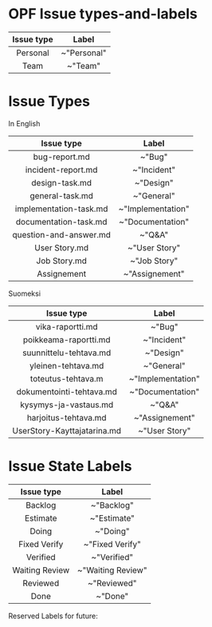 # OPF Issue types-and-labels



| Issue type | Label |
|:-:|:-:|
| Personal | ~"Personal" |    
| Team | ~"Team" |    





# Issue Types

	
In English
		
| Issue type | Label |
|:-:|:-:|
| bug-report.md | ~"Bug" |         
| incident-report.md | ~"Incident" |     
| design-task.md | ~"Design" |
| general-task.md |  ~"General"   |        
| implementation-task.md | ~"Implementation" |
| documentation-task.md | ~"Documentation" |
| question-and-answer.md | ~"Q&A" | 
| User Story.md | ~"User Story" |
| Job Story.md  | ~"Job Story" |
| Assignement | ~"Assignement" |


Suomeksi

| Issue type | Label |
|:-:|:-:|
| vika-raportti.md | ~"Bug"  |
| poikkeama-raportti.md | ~"Incident" |
| suunnittelu-tehtava.md | ~"Design" |
| yleinen-tehtava.md | ~"General" |
| toteutus-tehtava.m | ~"Implementation" |
| dokumentointi-tehtava.md | ~"Documentation" |
| kysymys-ja-vastaus.md | ~"Q&A" | 
| harjoitus-tehtava.md  | ~"Assignement" |
| UserStory-Kayttajatarina.md | ~"User Story"  |

# Issue State Labels

| Issue type | Label |
|:-:|:-:|
| Backlog | ~"Backlog" |
| Estimate | ~"Estimate" |
| Doing | ~"Doing" | 
| Fixed Verify | ~"Fixed Verify" | 
| Verified | ~"Verified" |
| Waiting Review | ~"Waiting Review" |
| Reviewed | ~"Reviewed" |
| Done | ~"Done" |

Reserved Labels for future:
